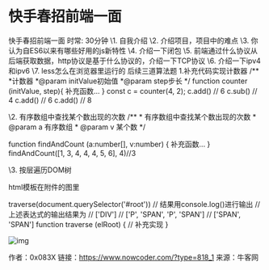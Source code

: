 # 快手春招前端一面

快手春招前端一面
时常: 30分钟
\1. 自我介绍
\2. 介绍项目，项目中的难点
\3. 你认为自ES6以来有哪些好用的js新特性
\4. 介绍一下闭包
\5. 前端通过什么协议从后端获取数据，http协议是基于什么协议的，介绍一下TCP协议
\6. 介绍一下ipv4和ipv6
\7. less怎么在浏览器里运行的
后续三道算法题
1.补充代码实现计数器
/**
 *计数器
 *@param initValue初始值
 *@param step步长
 */
function counter (initValue, step){ 补充函数... }
const c = counter(4, 2);
c.add() // 6
c.sub() // 4
c.add() // 6
c.add() // 8 

\2. 有序数组中查找某个数出现的次数
/**
 \* 有序数组中查找某个数出现的次数
 \* @param a 有序数组
 \* @param v 某个数
 */

function findAndCount (a:number[], v:number) { 补充函数... }
findAndCount([1, 3, 4, 4, 4, 5, 6], 4)//3

\3. 按层遍历DOM树

html模板在附件的图里

traverse(document.querySelector('#root'))
// 结果用console.log()进行输出
// 上述表达式的输出结果为
// ['DIV']
// ['P', 'SPAN', 'P', 'SPAN']
// ['SPAN', 'SPAN']
function traverse (elRoot) {
 // 补充实现
}

![img](D:/%E6%96%87%E4%BB%B6/typora%E5%9B%BE%E7%89%87/2188C5771D46EFD1CB0A74D2D492C1E1.jpeg)



作者：0x083X
链接：https://www.nowcoder.com/?type=818_1
来源：牛客网